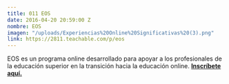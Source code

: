```yaml
---
title: 011 EOS
date: 2016-04-20 20:59:00 Z
nombre: EOS
imagen: "/uploads/Experiencias%20Online%20Significativas%20(3).png"
link: https://2811.teachable.com/p/eos
---
```


EOS es un programa online desarrollado para apoyar a los profesionales de la educación superior en la transición hacia la educación online. **[Inscríbete aquí.](https://2811.teachable.com/p/eos)**